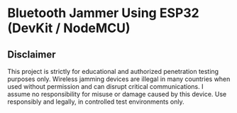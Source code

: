 # Bluetooth Jammer Using ESP32 (DevKit / NodeMCU)
## Disclaimer
This project is strictly for educational and authorized penetration testing purposes only. Wireless jamming devices are illegal in many countries when used without permission and can disrupt critical communications. I assume no responsibility for misuse or damage caused by this device. Use responsibly and legally, in controlled test environments only.

